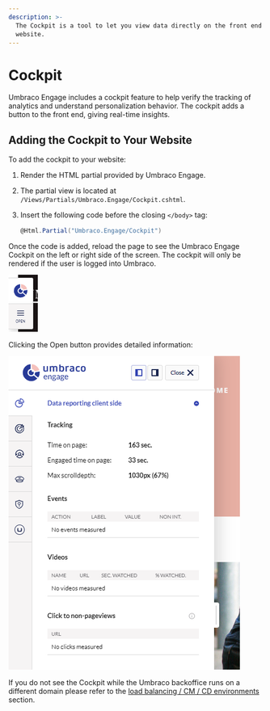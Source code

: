 ```yaml
---
description: >-
  The Cockpit is a tool to let you view data directly on the front end of the
  website.
---
```


# Cockpit

Umbraco Engage includes a cockpit feature to help verify the tracking of analytics and understand personalization behavior. The cockpit adds a button to the front end, giving real-time insights.

## Adding the Cockpit to Your Website

To add the cockpit to your website:

1. Render the HTML partial provided by Umbraco Engage.
2. The partial view is located at `/Views/Partials/Umbraco.Engage/Cockpit.cshtml`.
3.  Insert the following code before the closing `</body>` tag:

    ```cs
    @Html.Partial("Umbraco.Engage/Cockpit")
    ```

Once the code is added, reload the page to see the Umbraco Engage Cockpit on the left or right side of the screen. The cockpit will only be rendered if the user is logged into Umbraco.

![](../../.gitbook/assets/engage-cockpit.png)

Clicking the Open button provides detailed information:

![](../../.gitbook/assets/engage-cockpit-2.png)

If you do not see the Cockpit while the Umbraco backoffice runs on a different domain please refer to the [load balancing / CM / CD environments](loadbalancing-and-cm-cd-environments.md) section.
